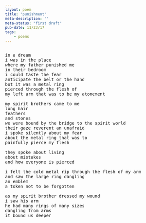 ```yaml
---
layout: poem
title: "punishment"
meta-description: ""
meta-status: "first draft"
pub-date: 11/23/17
tags: 
    - poems
---
```

<pre class="stanza">

in a dream
i was in the place
where my father punished me
in their bedroom
i could taste the fear
anticipate the belt or the hand
but it was a metal ring
pierced through the flesh of
my left arm that was to be my atonement

my spirit brothers came to me
long hair 
feathers 
and stones
we were bound by the bridge to the spirit world
their gaze reverent an unafraid
i spoke silently about my fear
about the metal ring that was to 
painfully pierce my flesh

they spoke about living
about mistakes
and how everyone is pierced

i felt the cold metal rip through the flesh of my arm
and saw the large ring dangling
an emblem
a token not to be forgotten

as my spirit brother dressed my wound
i saw his arm
he had many rings of many sizes
dangling from arms
it bound us deeper


</pre>







